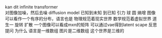 kan dit infinite transformer  
对图像加噪，然后去噪 diffusion model 
已知到未知 到已知
引力 球 圆 熵增
图像可以看作一个有序的分布，语言也是
物理规范着现实世界
数学规范着虚拟世界
道生一
旋转 扩散
一个图像可以看成mxn的矩阵 可以通过vae得到latent scape
反思 提问 为什么
语言是一维数组
图片是二维数组
这个世界是三维的
 